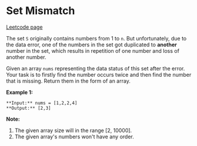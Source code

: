 # Set Mismatch
[Leetcode page](https://leetcode.com/problems/set-mismatch/description)

The set `S` originally contains numbers from 1 to `n`. But unfortunately, due
to the data error, one of the numbers in the set got duplicated to **another**
number in the set, which results in repetition of one number and loss of
another number.

Given an array `nums` representing the data status of this set after the
error. Your task is to firstly find the number occurs twice and then find the
number that is missing. Return them in the form of an array.

**Example 1:**  

    
    
    **Input:** nums = [1,2,2,4]
    **Output:** [2,3]
    

**Note:**  

  1. The given array size will in the range [2, 10000].
  2. The given array's numbers won't have any order.

